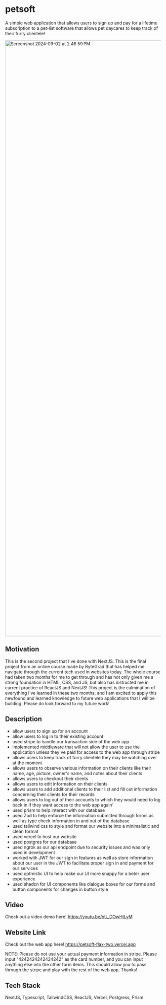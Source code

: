 # petsoft

A simple web application that allows users to sign up and pay for a lifetime subscription to a pet-list software that allows pet daycares to keep track of their furry clientele!

<img width="1920" alt="Screenshot 2024-09-02 at 2 46 59 PM" src="https://github.com/user-attachments/assets/b32a7320-d50b-46fb-98b0-f2b3e289bf6d">


## Motivation

This is the second project that I've done with NextJS. This is the final project from an online course made by ByteGrad that has helped me navigate through the current tech used in websites today. The whole course had taken two months for me to get through and has not only given me a strong foundation in HTML, CSS, and JS, but also has instructed me in current practice of ReactJS and NextJS! This project is the culmination of everything I've learned in these two months, and I am excited to apply this newfound and learned knowledge to future web applications that I will be building. Please do look forward to my future work!

## Description

- allow users to sign up for an account
- allow users to log in to their existing account
- used stripe to handle our transaction side of the web app
- implemented middleware that will not allow the user to use the application unless they've paid for access to the web app through stripe
- allows users to keep track of furry clientele they may be watching over at the moment
- allows users to observe various information on their clients like their name, age, picture, owner's name, and notes about their clients
- allows users to checkout their clients
- allows users to edit information on their clients
- allows users to add additional clients to their list and fill out information concerning their clients for their records
- allows users to log out of their accounts to which they would need to log back in if they want access to the web app again'
- used prism to help interact with our database
- used Zod to help enforce the information submitted through forms as well as type check information in and out of the database
- used tailwind css to style and format our website into a minimalistic and clean format
- used vercel to host our website
- used postgres for our database
- used ngrok as our api endpoint due to security issues and was only used in development
- worked with JWT for our sign in features as well as store information about our user in the JWT to facilitate proper sign in and payment for our services
- used optmistic UI to help make our UI more snappy for a beter user experience
- used shadcn for UI components like dialogue boxes for our forms and button components for changes in button style

## Video

Check out a video demo here! https://youtu.be/xU_DOwHtLyM

## Website Link

Check out the web app here! https://petsoft-flax-two.vercel.app

NOTE: Please do not use your actual payment information in stripe. Please input "4242424242424242" as the card number, and you can input anything else into the other form items. This should allow you to pass through the stripe and play with the rest of the web app. Thanks!

## Tech Stack

NextJS, Typescript, TailwindCSS, ReactJS, Vercel, Postgress, Prism

